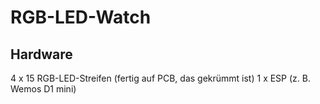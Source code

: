 # RGB-LED-Watch

## Hardware

4 x 15 RGB-LED-Streifen (fertig auf PCB, das gekrümmt ist)
1 x ESP (z. B. Wemos D1 mini)

